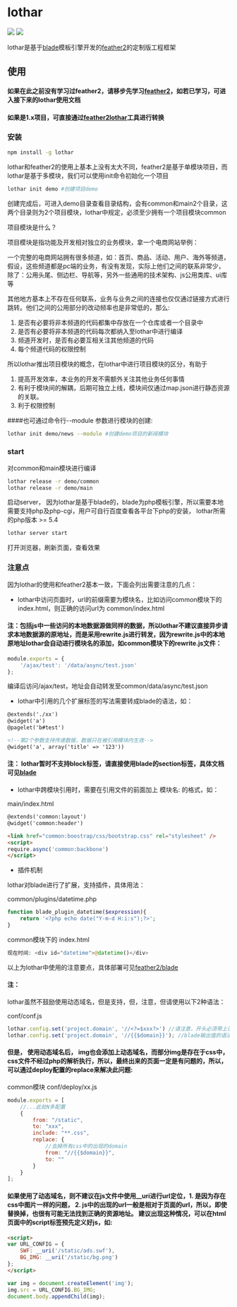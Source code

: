 # lothar

![](https://img.shields.io/npm/v/lothar.svg) ![](https://img.shields.io/npm/dm/lothar.svg)


lothar是基于[blade](http://www.golaravel.com/laravel/docs/5.1/blade/)模板引擎开发的[feather2](https://github.com/feather-team/feather2)的定制版工程框架

## 使用

#### 如果在此之前没有学习过feather2，请移步先学习[feather2](https://github.com/feather-team/feather2)，如若已学习，可进入接下来的lothar使用文档

#### 如果是1.x项目，可直接通过[feather2lothar](https://github.com/jsyczhanghao/feather2lothar)工具进行转换

### 安装

```sh
npm install -g lothar
```

lothar和feather2的使用上基本上没有太大不同，feather2是基于单模块项目，而lothar是基于多模块，我们可以使用init命令初始化一个项目


```sh
lothar init demo #创建项目demo
```

创建完成后，可进入demo目录查看目录结构，会有common和main2个目录，这两个目录则为2个项目模块，lothar中规定，必须至少拥有一个项目模块common

项目模块是什么？

项目模块是指功能及开发相对独立的业务模块，拿一个电商网站举例：

一个完整的电商网站拥有很多频道，如：首页、商品、活动、用户、海外等频道，假设，这些频道都是pc端的业务，有没有发现，实际上他们之间的联系非常少，除了：公用头尾、侧边栏、导航等，另外一些通用的技术架构、js公用类库、ui库等

其他地方基本上不存在任何联系，业务与业务之间的连接也仅仅通过链接方式进行跳转。他们之间的公用部分的改动频率也是非常低的，那么:

1.  是否有必要将非本频道的代码都集中存放在一个仓库或者一个目录中
1.  是否有必要将非本频道的代码每次都纳入至lothar中进行编译
1.  频道开发时，是否有必要互相关注其他频道的代码
1.  每个频道代码的权限控制

所以lothar推出项目模块的概念，在lothar中进行项目模块的区分，有助于 

1.  提高开发效率，本业务的开发不需额外关注其他业务任何事情 
2.  有利于模块间的解耦，后期可独立上线，模块间仅通过map.json进行静态资源的关联。
3.  利于权限控制


####也可通过命令行--module 参数进行模块的创建:
 
 ```sh
 lothar init demo/news --module #创建demo项目的新闻模块
 ```

### start

对common和main模块进行编译

```sh
lothar release -r demo/common
lothar release -r demo/main
```

启动server， 因为lothar是基于blade的，blade为php模板引擎，所以需要本地需要支持php及php-cgi，用户可自行百度查看各平台下php的安装， lothar所需的php版本 >= 5.4

```sh
lothar server start
```

打开浏览器，刷新页面，查看效果

### 注意点

因为lothar的使用和feather2基本一致，下面会列出需要注意的几点：

* lothar中访问页面时，url的前缀需要为模块名，比如访问common模块下的 index.html，则正确的访问url为 common/index.html

#### 注：包括js中一些访问的本地数据源做同样的数据，所以lothar不建议直接异步请求本地数据源的原地址，而是采用rewrite.js进行转发，因为rewrite.js中的本地原地址lothar会自动进行模块名的添加，如common模块下的rewrite.js文件：

```js
module.exports = {
    '/ajax/test': '/data/async/test.json' 
};
```

编译后访问/ajax/test，地址会自动转发至common/data/async/test.json

* lothar中引用的几个扩展标签的写法需要转成blade的语法，如：

```html
@extends('./xx')
@widget('a')
@pagelet('b#test')

<!--第2个参数支持传递数据，数据只在被引用模块内生效-->
@widget('a', array('title' => '123')) 
```

#### 注： lothar暂时不支持block标签，请直接使用blade的section标签，具体文档可见[blade](http://www.golaravel.com/laravel/docs/5.1/blade/)

* lothar中跨模块引用时，需要在引用文件的前面加上  模块名: 的格式，如：

main/index.html

```html
@extends('common:layout')
@widget('common:header')

<link href="common:boostrap/css/bootstrap.css" rel="stylesheet" />
<script>
require.async('common:backbone')
</script>
```

* 插件机制

lothar对blade进行了扩展，支持插件，具体用法：

common/plugins/datetime.php

```php
function blade_plugin_datetime($expression){
    return '<?php echo date("Y-m-d H:i:s");?>';
}
```

common模块下的 index.html

```php
现在时间: <div id="datetime">@datetime()</div>
```

以上为lothar中使用的注意要点，具体部署可见[feather2/blade](https://github.com/jsyczhanghao/feather2-blade.git)


#### 注：

lothar虽然不鼓励使用动态域名，但是支持，但，注意，但请使用以下2种语法：

conf/conf.js
```js
lothar.config.set('project.domain', '//<?=$xxx?>') //请注意，开头必须带上请求协议，不要有分号，也不要使用 <?php echo 这种语法，注意： 重要的事情只说一次
lothar.config.set('project.domain', '//{{$domain}}'); //blade输出值的语法也是支持的
```

#### 但是， 使用动态域名后， img也会添加上动态域名，而部分img是存在于css中，css文件不经过php的解析执行，所以，最终出来的页面一定是有问题的，所以，可以通过deploy配置的replace来解决此问题:

common模块 conf/deploy/xx.js
```js
module.exports = [
    //...此处N多配置
    {
        from: "/static",
        to: "xxx",
        include: "**.css",
        replace: {
            //去掉所有css中的出现的domain
            from: "//{{$domain}}",
            to: ""
        }
    }
];
```
#### 如果使用了动态域名，则不建议在js文件中使用__uri进行url定位，1. 是因为存在css中图片一样的问题， 2. js中的出现的url一般是相对于页面的url，所以，即使替换掉，也很有可能无法找到正确的资源地址。 建议出现这种情况，可以在html页面中的script标签预先定义好js，如:

```html
<script>
var URL_CONFIG = {
    SWF: __uri('/static/ads.swf'),
    BG_IMG: __uri('/static/bg.png')
};
</script>
```

```js
var img = document.createElement('img');
img.src = URL_CONFIG.BG_IMG;
document.body.appendChild(img);
```
